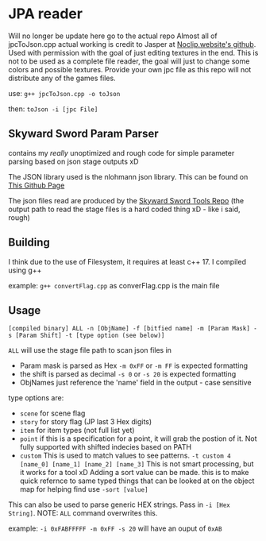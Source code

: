 # JPA reader

Will no longer be update here go to the actual repo
Almost all of jpcToJson.cpp actual working is credit to Jasper at [Noclip.website's github](https://github.com/magcius/noclip.website/blob/d7dd9e7212792ad4454cd00d2bdabc2ce78fea07/src/Common/JSYSTEM/JPA.ts#L4983). Used with permission with the goal of just editing textures in the end.
This is not to be used as a complete file reader, the goal will just to change some colors and possible textures. Provide your own jpc file as this repo will not distribute any of the games files.

use: `g++ jpcToJson.cpp -o toJson`

then: `toJson -i [jpc File]`

## Skyward Sword Param Parser

contains my *really* unoptimized and rough code for simple parameter parsing based on json stage outputs xD

The JSON library used is the nlohmann json library. This can be found on [This Github Page](https://github.com/nlohmann/json)

The json files read are produced by the [Skyward Sword Tools Repo](https://github.com/lepelog/skywardsword-tools) (the output path to read the stage files is a hard coded thing xD - like i said, rough)

## Building

I think due to the use of Filesystem, it requires at least c++ 17.
I compiled using g++

example: `g++ convertFlag.cpp` as converFlag.cpp is the main file

## Usage

`[compiled binary] ALL -n [ObjName] -f [bitfied name] -m [Param Mask] -s [Param Shift] -t [type option (see below)]`

`ALL` will use the stage file path to scan json files in

- Param mask is parsed as Hex `-m 0xFF` or `-m FF` is expected formatting
- the shift is parsed as decimal `-s 0` or `-s 20` is expected formatting
- ObjNames just reference the 'name' field in the output - case sensitive

type options are:

- `scene` for scene flag
- `story` for story flag (JP last 3 Hex digits)
- `item`  for item types (not full list yet)
- `point` if this is a specification for a point, it will grab the postion of it. Not fully supported with shifted indecies based on PATH
- `custom` This is used to match values to see patterns. `-t custom 4 [name_0] [name_1] [name_2] [name_3]` This is not smart processing, but it works for a tool xD
Adding a sort value can be made. this is to make quick refernce to same typed things that can be looked at on the object map for helping find use
`-sort [value]`

This can also be used to parse generic HEX strings. Pass in `-i [Hex String]`. NOTE: `ALL` command overwrites this.

example: `-i 0xFABFFFFF -m 0xFF -s 20` will have an ouput of `0xAB`
